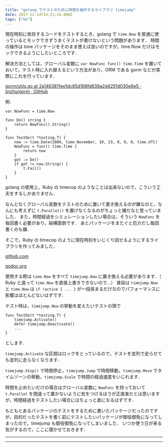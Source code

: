 ```yaml
---
title: "golang でテストのために時間を操作するライブラリ timejump"
date: 2017-12-14T14:21:24.000Z
tags: ["Go"]
---
```


現在時刻に依存するコードをテストするとき，golang で `time.Now` を普通に使っているとモックできずうまくテストが書けないという問題があります．
時間の操作は time パッケージをそのまま使えば良いのですが，time.Now だけはモックできるようにしたいところです．

解決方法としては，グローバル変数に `var NowFunc func() time.Time` を置いておいて，テスト時に入れ替えるという方法があり，ORM である gorm などが実際にこれを行っています．

[gorm/utils.go at 2a1463811ee1dc85d168fd639a2d4251d030e6e5 · jinzhu/gorm · GitHub](https://github.com/jinzhu/gorm/blob/2a1463811ee1dc85d168fd639a2d4251d030e6e5/utils.go#L21)

例:

```
var NowFunc = time.Now

func Do() string {
    return NowFunc().String()
}

func TestDo(t *testing.T) {
    now := time.Date(2009, time.November, 10, 23, 0, 0, 0, time.UTC)
    NowFunc = func() time.Time {
        return now
    }
    got := Do()
    if got != now.String() {
        t.Fail()
    }
}

```

golang の使用上，Ruby の timecop のようなことは出来ないので，こういう工夫をするしかありません．

なんとなくグローバル変数をテストのために置いて書き換えるのが嫌なのと，なんにも考えずに `t.Parallel()` を置けなくなるのがちょっと嫌だなと思っていました．
また，時間経過をシミュレーションしたい場合は，そういう `NowFunc` を毎回書く必要があり，結構面倒です．
あとパッケージをまたぐと厄介だし毎回書くのも嫌．

そこで，Ruby の timecop のように現在時刻をいじくり回せるようにするライブラリを作ってみました．

[github.com](https://github.com/agatan/timejump)

[godoc.org](https://godoc.org/github.com/agatan/timejump)

使用する際は `time.Now` をすべて `timejump.Now` に置き換える必要があります．（ Ruby と違って `time.Now` を直接上書きできないので...）
普段は `timejump.Now` と `time.Now` は `if !active { ... }` が一段挟まるだけなのでパフォーマンスに影響はほとんどないはずです．

テスト時は，`timejump.Now` の挙動を変えたいテストの頭で

```
func TestDo(t *testing.T) {
    timejump.Activate()
    defer timejump.Deactivate()
    ...
}

```

とします．

`timejump.Activate` な区間はロックをとっているので，テストを並列で走らせても並列に走らなくなります．

`timejump.Stop()` で時間停止，`timejump.Jump` で時間移動，`timejump.Move` でタイムゾーンの移動，`timejump.Scale` で時間の経過速度をいじれます．

時間を止めたいだけの場合はグローバル変数に `NowFunc` を持っておいて `t.Parallel` を間違って置かないように気をつけるほうが正直楽だとは思いますが，時間経過をテストしたい場合にはちょっと楽になるはずです．

もともとあるパッケージのテストをするために書いたパッケージだったのですが，目的だったテストを書く前にテストしたいパッケージが御役御免になってしまったので，timejump も御役御免になってしまいました．
いつか使う日が来る気がするので，ここに寝かせておきます．

---

---

